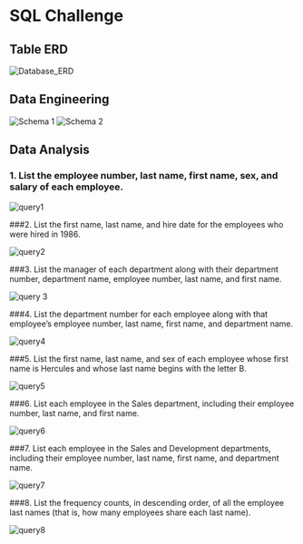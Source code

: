 # SQL Challenge

## Table ERD 

![Database_ERD](https://github.com/RFEIST83/sql-challenge/assets/145405658/0530f6ff-c6ec-4445-89ee-8f90b6913060)

## Data Engineering

![Schema 1](https://github.com/RFEIST83/sql-challenge/assets/145405658/12894765-010f-4e70-8ab7-57114a7ec5d2)
![Schema 2](https://github.com/RFEIST83/sql-challenge/assets/145405658/f5501128-9768-4c5f-8f2a-b62490f97e83)

## Data Analysis

### 1. List the employee number, last name, first name, sex, and salary of each employee.

![query1](https://github.com/RFEIST83/sql-challenge/assets/145405658/a2c9595d-5c2a-427d-a3cc-2dbe1dafcbfc)

###2. List the first name, last name, and hire date for the employees who were hired in 1986.

![query2](https://github.com/RFEIST83/sql-challenge/assets/145405658/cc80b8fa-3a20-4d95-be64-2f7464782776)

###3. List the manager of each department along with their department number, department name, employee number, last name, and first name.

![query 3](https://github.com/RFEIST83/sql-challenge/assets/145405658/eea72bc5-b76f-4d9d-8f9e-1e39b7e313f3)

###4. List the department number for each employee along with that employee’s employee number, last name, first name, and department name.

![query4](https://github.com/RFEIST83/sql-challenge/assets/145405658/55636d89-17a2-4c49-b89e-9982f02867ee)

###5. List the first name, last name, and sex of each employee whose first name is Hercules and whose last name begins with the letter B.

![query5](https://github.com/RFEIST83/sql-challenge/assets/145405658/3e62ae02-8da8-4f16-905a-dfcef6be0e3b)

###6. List each employee in the Sales department, including their employee number, last name, and first name.

![query6](https://github.com/RFEIST83/sql-challenge/assets/145405658/ee6bf00c-ec53-4e15-8d16-77d032bb678e)

###7. List each employee in the Sales and Development departments, including their employee number, last name, first name, and department name.

![query7](https://github.com/RFEIST83/sql-challenge/assets/145405658/6b906357-8f7c-412b-9284-9fce8291f2ac)

###8. List the frequency counts, in descending order, of all the employee last names (that is, how many employees share each last name).

![query8](https://github.com/RFEIST83/sql-challenge/assets/145405658/8c2ccb10-898a-4e0d-9927-a20415f64d91)
